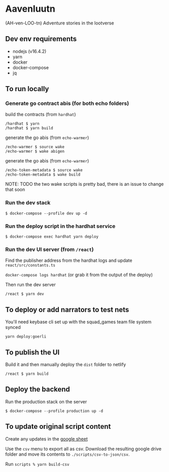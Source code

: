 # Aavenluutn
(AH-ven-LOO-tn)
Adventure stories in the lootverse

## Dev env requirements

* nodejs (v16.4.2)
* yarn
* docker
* docker-compose
* jq

## To run locally

### Generate go contract abis (for both echo folders)

build the contracts (from `hardhat`)

```
/hardhat $ yarn
/hardhat $ yarn build
```

generate the go abis (from `echo-warmer`)

```
/echo-warmer $ source wake
/echo-warmer $ wake abigen
```

generate the go abis (from `echo-warmer`)

```
/echo-token-metadata $ source wake
/echo-token-metadata $ wake build
```

NOTE: TODO the two wake scripts is pretty bad, there is an issue to change that soon

### Run the dev stack

`$ docker-compose --profile dev up -d`

### Run the deploy script in the hardhat service

`$ docker-compose exec hardhat yarn deploy`

### Run the dev UI server (from `/react`)

Find the publisher address from the hardhat logs and update
`react/src/constants.ts`

`docker-compose logs hardhat` (or grab it from the output of the deploy)

Then run the dev server

`/react $ yarn dev`

## To deploy or add narrators to test nets

You'll need keybase cli set up with the squad_games team file system synced

`yarn deploy:goerli`

## To publish the UI

Build it and then manually deploy the `dist` folder to netlify

`/react $ yarn build`

## Deploy the backend

Run the production stack on the server

`$ docker-compose --profile production up -d`

## To update original script content
Create any updates in the [google sheet](https://docs.google.com/spreadsheets/d/1DWWUHyOv52j-nAPIGqscrVhzreicduFSnOR7B9Q1pRs/edit#gid=649398435)

Use the `csv` menu to export all as csv. Download the resulting google drive folder and move its contents to `./scripts/csv-to-json/csv`.

Run `scripts % yarn build-csv`
